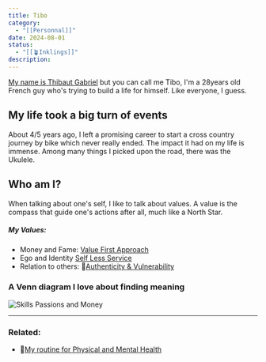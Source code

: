 ```yaml
---
title: Tibo
category:
  - "[[Personnal]]"
date: 2024-08-01
status:
  - "[[🪴Inklings]]"
description: 
---
```

[My name is Thibaut Gabriel](/notes/thibaut) but you can call me Tibo, I'm a 28years old French guy who's trying to build a life for himself. Like everyone, I guess. 

## My life took a big turn of events
About 4/5 years ago, I left a promising career to start a cross country journey by bike which never really ended. The impact it had on my life is immense. Among many things I picked upon the road, there was the Ukulele.



## Who am I?
When talking about one's self, I like to talk about values. A value is the compass that guide one's actions after all, much like a North Star. 

##### My Values:
- Money and Fame: [Value First Approach](/notes/valuevfa) 
- Ego and Identity [Self Less Service](/notes/value-self-less-service)
- Relation to others: 📝[Authenticity & Vulnerability](/notes/authenticity)

### A Venn diagram I love about finding meaning
![Skills Passions and Money](/images/img-SkillsPassionsMoney.png)


---
### Related:
- 📝[My routine for Physical and Mental Health](/notes/routine)










